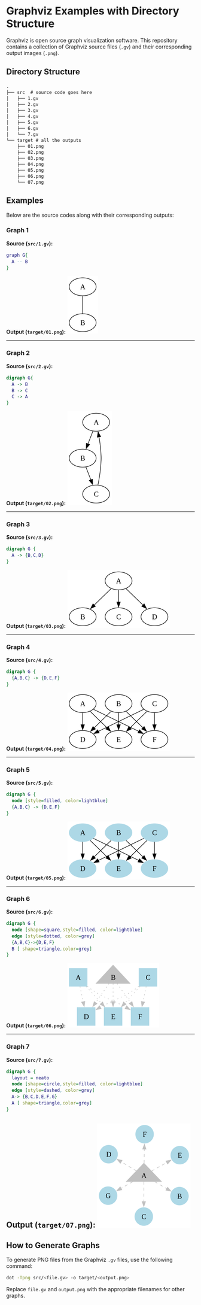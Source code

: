 # Graphviz Examples with Directory Structure
Graphviz is open source graph visualization software. This repository contains a collection of Graphviz source files (`.gv`) and their corresponding output images (`.png`).

## Directory Structure

```
.
├── src  # source code goes here
│   ├── 1.gv
│   ├── 2.gv
│   ├── 3.gv
│   ├── 4.gv
│   ├── 5.gv
│   ├── 6.gv
│   └── 7.gv
└── target # all the outputs
    ├── 01.png
    ├── 02.png
    ├── 03.png
    ├── 04.png
    ├── 05.png
    ├── 06.png
    └── 07.png
```

## Examples

Below are the source codes along with their corresponding outputs:

### Graph 1

**Source (`src/1.gv`):**
```dot
graph G{
  A -- B
}
```

**Output (`target/01.png`):**
![Graph 1](target/01.png)

---

### Graph 2

**Source (`src/2.gv`):**
```dot
digraph G{
  A -> B
  B -> C 
  C -> A
}
```

**Output (`target/02.png`):**
![Graph 2](target/02.png)

---

### Graph 3

**Source (`src/3.gv`):**
```dot
digraph G {
  A -> {B,C,D}
}
```

**Output (`target/03.png`):**
![Graph 3](target/03.png)

---

### Graph 4

**Source (`src/4.gv`):**
```dot
digraph G {
  {A,B,C} -> {D,E,F}
}
```

**Output (`target/04.png`):**
![Graph 4](target/04.png)

---

### Graph 5

**Source (`src/5.gv`):**
```dot
digraph G {
  node [style=filled, color=lightblue]
  {A,B,C} -> {D,E,F}
}
```

**Output (`target/05.png`):**
![Graph 5](target/05.png)

---

### Graph 6

**Source (`src/6.gv`):**
```dot
digraph G {
  node [shape=square,style=filled, color=lightblue]
  edge [style=dotted, color=grey]
  {A,B,C}->{D,E,F}
  B [ shape=triangle,color=grey]
}
```

**Output (`target/06.png`):**
![Graph 6](target/06.png)

---

### Graph 7

**Source (`src/7.gv`):**
```dot
digraph G {
  layout = neato
  node [shape=circle,style=filled, color=lightblue]
  edge [style=dashed, color=grey]
  A-> {B,C,D,E,F,G}
  A [ shape=triangle,color=grey]
}
```

**Output (`target/07.png`):**
![Graph 7](target/07.png)
---

## How to Generate Graphs

To generate PNG files from the Graphviz `.gv` files, use the following command:

```bash
dot -Tpng src/<file.gv> -o target/<output.png>
```

Replace `file.gv` and `output.png` with the appropriate filenames for other graphs.



